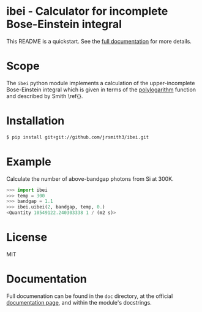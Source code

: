 ibei - Calculator for incomplete Bose-Einstein integral
=======================================================

This README is a quickstart. See the [full documentation]() for more details.


Scope
=====
The `ibei` python module implements a calculation of the upper-incomplete Bose-Einstein integral which is given in terms of the [polylogarithm](https://en.wikipedia.org/wiki/Polylogarithm) function and described by Smith \ref{}.


Installation
============
```bash
$ pip install git+git://github.com/jrsmith3/ibei.git
```

Example
=======
Calculate the number of above-bandgap photons from Si at 300K.

```python
>>> import ibei
>>> temp = 300
>>> bandgap = 1.1
>>> ibei.uibei(2, bandgap, temp, 0.)
<Quantity 10549122.240303338 1 / (m2 s)>

```


License
=======
MIT


Documentation
=============
Full documenation can be found in the `doc` directory, at the official [documentation page](), and within the module's docstrings.
